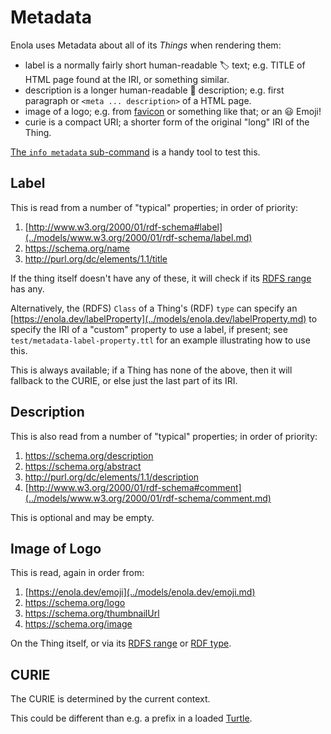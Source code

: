 <!--
    SPDX-License-Identifier: Apache-2.0

    Copyright 2024 The Enola <https://enola.dev> Authors

    Licensed under the Apache License, Version 2.0 (the "License");
    you may not use this file except in compliance with the License.
    You may obtain a copy of the License at

        https://www.apache.org/licenses/LICENSE-2.0

    Unless required by applicable law or agreed to in writing, software
    distributed under the License is distributed on an "AS IS" BASIS,
    WITHOUT WARRANTIES OR CONDITIONS OF ANY KIND, either express or implied.
    See the License for the specific language governing permissions and
    limitations under the License.
-->

# Metadata

Enola uses Metadata about all of its _Things_ when rendering them:

<!-- This describes the dev.enola.common.io.metadata.Metadata record; keep it updated, if it ever changes. -->

* label is a normally fairly short human-readable 🏷️ text; e.g. TITLE of HTML page found at the IRI, or something similar.
* description is a longer human-readable 📜 description; e.g. first paragraph or `<meta ... description>` of a HTML page.
* image of a logo; e.g. from [favicon](https://de.wikipedia.org/wiki/Favicon) or something like that; or an 😃 Emoji!
* curie is a compact URI; a shorter form of the original "long" IRI of the Thing.

[The `info metadata` sub-command](../use/info/index.md) is a handy tool to test this.

<!-- The following documents the dev.enola.thing.metadata.ThingMetadataProvider service; keep it updated, if it ever changes. -->

## Label

This is read from a number of "typical" properties; in order of priority:

1. [http://www.w3.org/2000/01/rdf-schema#label](../models/www.w3.org/2000/01/rdf-schema/label.md)
1. https://schema.org/name
1. http://purl.org/dc/elements/1.1/title

If the thing itself doesn't have any of these, it will check if its [RDFS range](../models/www.w3.org/2000/01/rdf-schema/range.md) has any.

Alternatively, the (RDFS) `Class` of a Thing's (RDF) `type` can specify an [https://enola.dev/labelProperty](../models/enola.dev/labelProperty.md)
to specify the IRI of a "custom" property to use a label, if present; see `test/metadata-label-property.ttl` for an example illustrating how to use this.

This is always available; if a Thing has none of the above, then it will fallback to the CURIE, or else just the last part of its IRI.

## Description

This is also read from a number of "typical" properties; in order of priority:

1. https://schema.org/description
1. https://schema.org/abstract
1. http://purl.org/dc/elements/1.1/description
1. [http://www.w3.org/2000/01/rdf-schema#comment](../models/www.w3.org/2000/01/rdf-schema/comment.md)

This is optional and may be empty.

## Image of Logo

This is read, again in order from:

1. [https://enola.dev/emoji](../models/enola.dev/emoji.md)
1. https://schema.org/logo
1. https://schema.org/thumbnailUrl
1. https://schema.org/image

On the Thing itself, or via its [RDFS range](../models/www.w3.org/2000/01/rdf-schema/range.md) or
[RDF type](../models/www.w3.org/1999/02/22-rdf-syntax-ns/type.md).

## CURIE

The CURIE is determined by the current context.

This could be different than e.g. a prefix in a loaded [Turtle](turtle.md).

